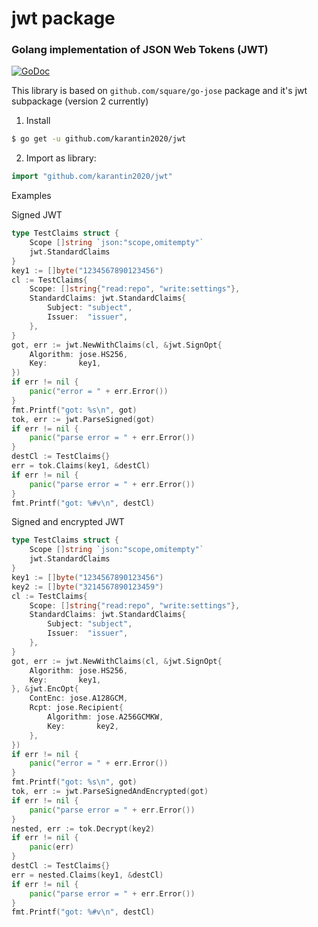 # jwt package

### Golang implementation of JSON Web Tokens (JWT) 
[![GoDoc](https://godoc.org/github.com/karantin2020/jwt?status.svg)](https://godoc.org/github.com/karantin2020/jwt)

This library is based on `github.com/square/go-jose` package and it's jwt subpackage (version 2 currently)  

1. Install

```sh
$ go get -u github.com/karantin2020/jwt
```

2. Import as library:

```go
import "github.com/karantin2020/jwt"
```

Examples

Signed JWT  
```go
type TestClaims struct {
    Scope []string `json:"scope,omitempty"`
    jwt.StandardClaims
}
key1 := []byte("1234567890123456")
cl := TestClaims{
    Scope: []string{"read:repo", "write:settings"},
    StandardClaims: jwt.StandardClaims{
        Subject: "subject",
        Issuer:  "issuer",
    },
}
got, err := jwt.NewWithClaims(cl, &jwt.SignOpt{
    Algorithm: jose.HS256,
    Key:       key1,
})
if err != nil {
    panic("error = " + err.Error())
}
fmt.Printf("got: %s\n", got)
tok, err := jwt.ParseSigned(got)
if err != nil {
    panic("parse error = " + err.Error())
}
destCl := TestClaims{}
err = tok.Claims(key1, &destCl)
if err != nil {
    panic("parse error = " + err.Error())
}
fmt.Printf("got: %#v\n", destCl)
```

Signed and encrypted JWT  
```go
type TestClaims struct {
    Scope []string `json:"scope,omitempty"`
    jwt.StandardClaims
}
key1 := []byte("1234567890123456")
key2 := []byte("3214567890123459")
cl := TestClaims{
    Scope: []string{"read:repo", "write:settings"},
    StandardClaims: jwt.StandardClaims{
        Subject: "subject",
        Issuer:  "issuer",
    },
}
got, err := jwt.NewWithClaims(cl, &jwt.SignOpt{
    Algorithm: jose.HS256,
    Key:       key1,
}, &jwt.EncOpt{
    ContEnc: jose.A128GCM,
    Rcpt: jose.Recipient{
        Algorithm: jose.A256GCMKW,
        Key:       key2,
    },
})
if err != nil {
    panic("error = " + err.Error())
}
fmt.Printf("got: %s\n", got)
tok, err := jwt.ParseSignedAndEncrypted(got)
if err != nil {
    panic("parse error = " + err.Error())
}
nested, err := tok.Decrypt(key2)
if err != nil {
    panic(err)
}
destCl := TestClaims{}
err = nested.Claims(key1, &destCl)
if err != nil {
    panic("parse error = " + err.Error())
}
fmt.Printf("got: %#v\n", destCl)
```